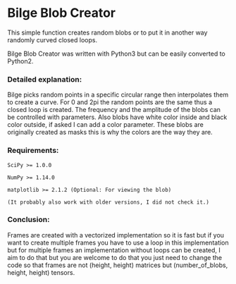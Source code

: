 # Bilge Blob Creator
This simple function creates random blobs or to put it in another way randomly curved closed loops.

Bilge Blob Creator was written with Python3 but can be easily converted to Python2.

### Detailed explanation:
Bilge picks random points in a specific circular range then interpolates them to
create a curve. For 0 and 2pi the random points are the same thus a closed loop is created.
The frequency and the amplitude of the blobs can be controlled with parameters.
Also blobs have white color inside and black color outside, if asked I can add a color parameter.
These blobs are originally created as masks this is why the colors are the way they are.

### Requirements:
```
SciPy >= 1.0.0

NumPy >= 1.14.0

matplotlib >= 2.1.2 (Optional: For viewing the blob)

(It probably also work with older versions, I did not check it.)
```

### Conclusion:
Frames are created with a vectorized implementation so it is fast but if you want
to create multiple frames you have to use a loop in this implementation but for multiple
frames an implementation without loops can be created, I aim to do that but you are 
welcome to do that you just need to change the code so that frames are not
(height, height) matrices but (number_of_blobs, height, height) tensors.
